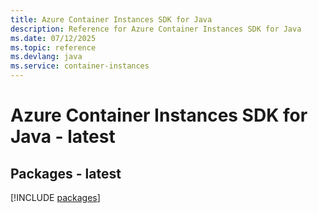 ```yaml
---
title: Azure Container Instances SDK for Java
description: Reference for Azure Container Instances SDK for Java
ms.date: 07/12/2025
ms.topic: reference
ms.devlang: java
ms.service: container-instances
---
```

# Azure Container Instances SDK for Java - latest
## Packages - latest
[!INCLUDE [packages](container-instances-index.md)]